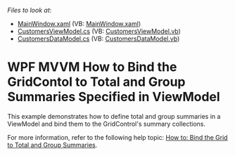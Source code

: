 <!-- default file list -->
*Files to look at*:

* [MainWindow.xaml](./CS/SummarySample/MainWindow.xaml) (VB: [MainWindow.xaml](./VB/SummarySample/MainWindow.xaml))
* [CustomersViewModel.cs](./CS/SummarySample/CustomersViewModel.cs) (VB: [CustomersViewModel.vb](./VB/SummarySample/CustomersViewModel.vb))
* [CustomersDataModel.cs](./CS/SummarySample/CustomersDataModel.cs) (VB: [CustomersDataModel.vb](./VB/SummarySample/CustomersDataModel.vb))
<!-- default file list end -->

# WPF MVVM How to Bind the GridContol to Total and Group Summaries Specified in ViewModel

This example demonstrates how to define total and group summaries in a ViewModel and bind them to the GridControl's summary collections.



For more information, refer to the following help topic: [How to: Bind the Grid to Total and Group Summaries](http://docs.devexpress.devx/WPF/10124/controls-and-libraries/data-grid/mvvm-enhancements/binding-to-total-and-group-summaries).
